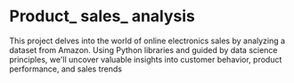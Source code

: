 # Product_ sales_ analysis
 This project delves into the world of online electronics sales by analyzing a dataset from Amazon. Using Python libraries and guided by data science principles, we'll uncover valuable insights into customer behavior, product performance, and sales trends
